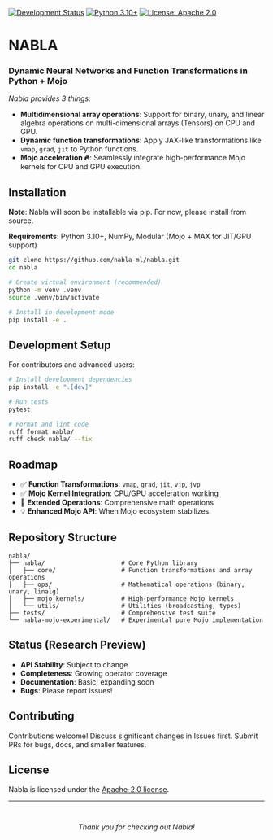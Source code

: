 <!-- <h1 align="center">NABLA</h1>

<h2 align="center"><em>Dynamic Neural Networks and Function Transformations in Python + Mojo</em></h2> -->

[![Development Status](https://img.shields.io/badge/status-pre--alpha-red)](https://github.com/nabla-ml/nabla)
[![Python 3.10+](https://img.shields.io/badge/python-3.10+-blue.svg)](https://www.python.org/downloads/)
[![License: Apache 2.0](https://img.shields.io/badge/license-Apache%202.0-blue.svg)](https://www.apache.org/licenses/LICENSE-2.0)


# NABLA

### Dynamic Neural Networks and Function Transformations in Python + Mojo

*Nabla provides 3 things:*

- **Multidimensional array operations**: Support for binary, unary, and linear algebra operations on multi-dimensional arrays (Tensors) on CPU and GPU.
- **Dynamic function transformations**: Apply JAX-like transformations like `vmap`, `grad`, `jit` to Python functions.
- **Mojo acceleration 🔥**: Seamlessly integrate high-performance Mojo kernels for CPU and GPU execution.

<!-- 
<p align="center">
  <a href="#installation">Installation</a> •
  <a href="#roadmap">Roadmap</a> •
  <a href="https://github.com/nabla-ml/nabla/issues">Report Bug</a>
</p> -->

## Installation

**Note**: Nabla will soon be installable via pip. For now, please install from source.

**Requirements**: Python 3.10+, NumPy, Modular (Mojo + MAX for JIT/GPU support)

```bash
git clone https://github.com/nabla-ml/nabla.git
cd nabla

# Create virtual environment (recommended)
python -m venv .venv
source .venv/bin/activate

# Install in development mode
pip install -e .
```

## Development Setup

For contributors and advanced users:

```bash
# Install development dependencies
pip install -e ".[dev]"

# Run tests
pytest

# Format and lint code
ruff format nabla/
ruff check nabla/ --fix
```

## Roadmap

- ✅ **Function Transformations**: `vmap`, `grad`, `jit`, `vjp`, `jvp`
- ✅ **Mojo Kernel Integration**: CPU/GPU acceleration working
- 👷 **Extended Operations**: Comprehensive math operations
- 💡 **Enhanced Mojo API**: When Mojo ecosystem stabilizes

## Repository Structure

```
nabla/
├── nabla/                     # Core Python library
│   ├── core/                  # Function transformations and array operations
│   ├── ops/                   # Mathematical operations (binary, unary, linalg)
│   ├── mojo_kernels/          # High-performance Mojo kernels
│   └── utils/                 # Utilities (broadcasting, types)
├── tests/                     # Comprehensive test suite
└── nabla-mojo-experimental/   # Experimental pure Mojo implementation
```

## Status (Research Preview)

- **API Stability**: Subject to change
- **Completeness**: Growing operator coverage  
- **Documentation**: Basic; expanding soon
- **Bugs**: Please report issues!

## Contributing

Contributions welcome! Discuss significant changes in Issues first. Submit PRs for bugs, docs, and smaller features.

## License

Nabla is licensed under the [Apache-2.0 license](https://github.com/nabla-ml/nabla/blob/main/LICENSE).

---

<p align="center" style="margin-top: 3em; margin-bottom: 2em;"><em>Thank you for checking out Nabla!</em></p>


